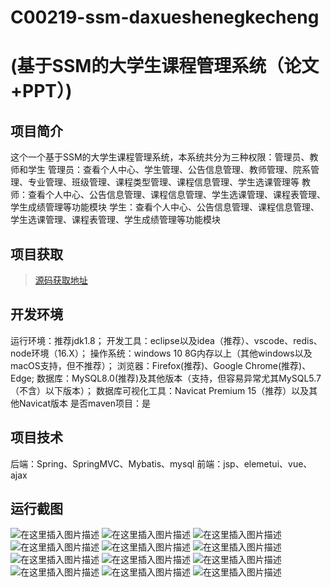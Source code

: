 # C00219-ssm-daxueshenegkecheng
# (基于SSM的大学生课程管理系统（论文+PPT）)

## 项目简介
这个一个基于SSM的大学生课程管理系统，本系统共分为三种权限：管理员、教师和学生
管理员：查看个人中心、学生管理、公告信息管理、教师管理、院系管理、专业管理、班级管理、课程类型管理、课程信息管理、学生选课管理等
教师：查看个人中心、公告信息管理、课程信息管理、学生选课管理、课程表管理、学生成绩管理等功能模块
学生：查看个人中心、公告信息管理、课程信息管理、学生选课管理、课程表管理、学生成绩管理等功能模块



## 项目获取
> [源码获取地址](http://www.manoncode.cn/details?id=219)

 
## 开发环境

运行环境：推荐jdk1.8；
开发工具：eclipse以及idea（推荐）、vscode、redis、node环境（16.X）；
操作系统：windows 10 8G内存以上（其他windows以及macOS支持，但不推荐）；
浏览器：Firefox(推荐)、Google Chrome(推荐)、Edge;
数据库：MySQL8.0(推荐)及其他版本（支持，但容易异常尤其MySQL5.7（不含）以下版本）；
数据库可视化工具：Navicat Premium 15（推荐）以及其他Navicat版本
是否maven项目：是

## 项目技术
 
后端：Spring、SpringMVC、Mybatis、mysql
前端：jsp、elemetui、vue、ajax

## 运行截图
![在这里插入图片描述](https://img-blog.csdnimg.cn/direct/d549d64cf7c443e1af39f9614d9ff466.png#pic_center)
![在这里插入图片描述](https://img-blog.csdnimg.cn/direct/cd812c0ef9f9420e9dcecbbe45882de8.png#pic_center)
![在这里插入图片描述](https://img-blog.csdnimg.cn/direct/babb6463c92848de9b6cbb24428f22fc.png#pic_center)
![在这里插入图片描述](https://img-blog.csdnimg.cn/direct/e61775ac0bba434d82fa9aca283c6e8c.png#pic_center)
![在这里插入图片描述](https://img-blog.csdnimg.cn/direct/3e36a2f214f445ccb2ac0fe9ff90a936.png#pic_center)
![在这里插入图片描述](https://img-blog.csdnimg.cn/direct/5ca652cfba4e4bec8979ba069bb9043e.png#pic_center)
![在这里插入图片描述](https://img-blog.csdnimg.cn/direct/7befe8c56c3f466192c54315200d9ffd.png#pic_center)
![在这里插入图片描述](https://img-blog.csdnimg.cn/direct/0d1ac8c56b6342ad89d4a5647b36ebfa.png#pic_center)
![在这里插入图片描述](https://img-blog.csdnimg.cn/direct/6bea114edd5846889442178fa3f3583b.png#pic_center)
![在这里插入图片描述](https://img-blog.csdnimg.cn/direct/ce0bcccb074d49e7944e23731e9fe926.png#pic_center)
![在这里插入图片描述](https://img-blog.csdnimg.cn/direct/c53c9bfbe7394226b37e9ab40bbd44e7.png#pic_center)
![在这里插入图片描述](https://img-blog.csdnimg.cn/direct/b1e37e822233413292b8ba820c82024e.png#pic_center)


